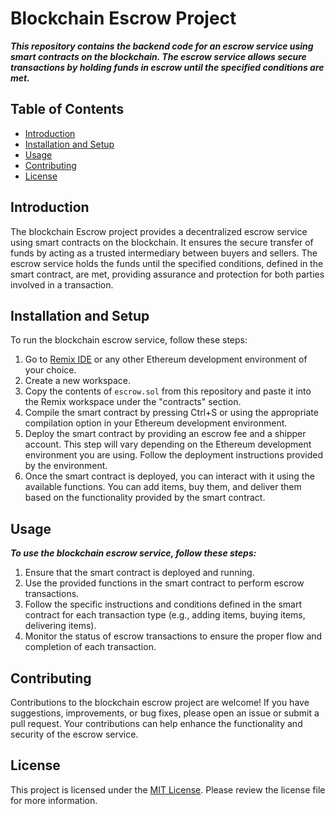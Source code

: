 # Blockchain Escrow Project

***This repository contains the backend code for an escrow service using smart contracts on the blockchain. The escrow service allows secure transactions by holding funds in escrow until the specified conditions are met.***

## Table of Contents

- [Introduction](#introduction)
- [Installation and Setup](#installation-and-setup)
- [Usage](#usage)
- [Contributing](#contributing)
- [License](#license)

## Introduction

The blockchain Escrow project provides a decentralized escrow service using smart contracts on the blockchain. It ensures the secure transfer of funds by acting as a trusted intermediary between buyers and sellers. The escrow service holds the funds until the specified conditions, defined in the smart contract, are met, providing assurance and protection for both parties involved in a transaction.

## Installation and Setup

To run the blockchain escrow service, follow these steps:

1. Go to [Remix IDE](https://remix.ethereum.org) or any other Ethereum development environment of your choice.
2. Create a new workspace.
3. Copy the contents of `escrow.sol` from this repository and paste it into the Remix workspace under the "contracts" section.
4. Compile the smart contract by pressing Ctrl+S or using the appropriate compilation option in your Ethereum development environment.
5. Deploy the smart contract by providing an escrow fee and a shipper account. This step will vary depending on the Ethereum development environment you are using. Follow the deployment instructions provided by the environment.
6. Once the smart contract is deployed, you can interact with it using the available functions. You can add items, buy them, and deliver them based on the functionality provided by the smart contract.

## Usage

***To use the blockchain escrow service, follow these steps:***

1. Ensure that the smart contract is deployed and running.
2. Use the provided functions in the smart contract to perform escrow transactions.
3. Follow the specific instructions and conditions defined in the smart contract for each transaction type (e.g., adding items, buying items, delivering items).
4. Monitor the status of escrow transactions to ensure the proper flow and completion of each transaction.

## Contributing

Contributions to the blockchain escrow project are welcome! If you have suggestions, improvements, or bug fixes, please open an issue or submit a pull request. Your contributions can help enhance the functionality and security of the escrow service.

## License

This project is licensed under the [MIT License](LICENSE). Please review the license file for more information.
